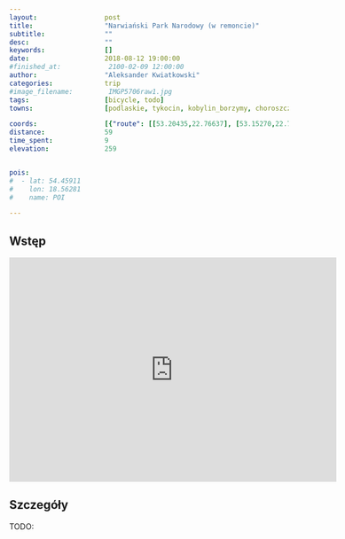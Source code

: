 ```yaml
---
layout:                 post
title:                  "Narwiański Park Narodowy (w remoncie)"
subtitle:               ""
desc:                   ""
keywords:               []
date:                   2018-08-12 19:00:00
#finished_at:            2100-02-09 12:00:00
author:                 "Aleksander Kwiatkowski"
categories:             trip
#image_filename:         IMGP5706raw1.jpg
tags:                   [bicycle, todo]
towns:                  [podlaskie, tykocin, kobylin_borzymy, choroszcz]

coords:                 [{"route": [[53.20435,22.76637], [53.15270,22.74989], [53.11779,22.77873], [53.10481,22.79555], [53.11027,22.78182], [53.12953,22.77564], [53.13314,22.80396], [53.14395,22.79864], [53.15280,22.85512], [53.14786,22.87280], [53.12716,22.87743], [53.15548,22.86559], [53.20825,22.78130]], "type": "bicycle"}]
distance:               59
time_spent:             9
elevation:              259


pois:
#  - lat: 54.45911
#    lon: 18.56281
#    name: POI

---
```



## Wstęp

<iframe height='405' width='590' frameborder='0' allowtransparency='true' scrolling='no' src='https://www.strava.com/activities/1767934537/embed/04a8408b5a8f757d19dc25b1fefad6374e752116'></iframe>

## Szczegóły

TODO:
